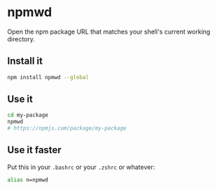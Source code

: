 # npmwd

Open the npm package URL that matches your shell's current working directory.

## Install it

```sh
npm install npmwd --global
```

## Use it

```sh
cd my-package
npmwd
# https://npmjs.com/package/my-package
```

## Use it faster

Put this in your `.bashrc` or your `.zshrc` or whatever:

```sh
alias n=npmwd
```
